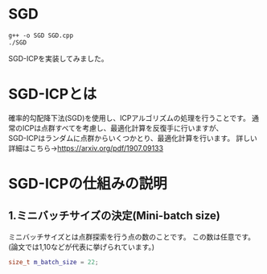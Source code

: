 # SGD
```
g++ -o SGD SGD.cpp
./SGD
```
SGD-ICPを実装してみました。

# SGD-ICPとは
確率的勾配降下法(SGD)を使用し、ICPアルゴリズムの処理を行うことです。
通常のICPは点群すべてを考慮し、最適化計算を反復手に行いますが、  
SGD-ICPはランダムに点群からいくつかとり、最適化計算を行います。
詳しい詳細はこちら→https://arxiv.org/pdf/1907.09133

# SGD-ICPの仕組みの説明
## 1.ミニバッチサイズの決定(Mini-batch size)
ミニバッチサイズとは点群探索を行う点の数のことです。
この数は任意です。(論文では1,10などが代表に挙げられています。)
```cpp
size_t m_batch_size = 22;
```
